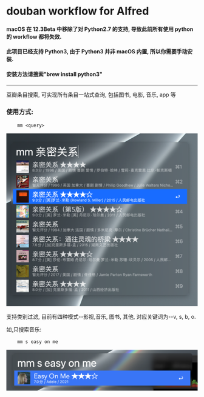 # douban workflow for Alfred

#### macOS 在 12.3Beta 中移除了对 Python2.7 的支持, 导致此前所有使用 python 的 workflow 都将失效.

#### 此项目已经支持 Python3, 由于 Python3 并非 macOS 内置, 所以你需要手动安装.

#### 安装方法请搜索"brew install python3"

---

豆瓣条目搜索, 可实现所有条目一站式查询, 包括图书, 电影, 音乐, app 等

### 使用方式:

```
	mm <query>
```

![](./static/demo.png)

支持类别过滤, 目前有四种模式--影视,音乐, 图书, 其他, 对应关键词为--v, s, b, o.

如,只搜索音乐:

```
	mm s easy on me
```

![](./static/filter-mode.png)
